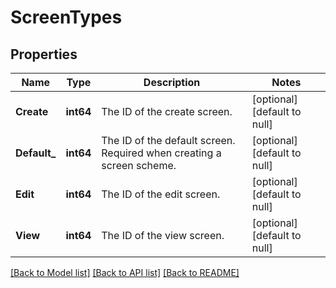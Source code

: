 # ScreenTypes

## Properties
Name | Type | Description | Notes
------------ | ------------- | ------------- | -------------
**Create** | **int64** | The ID of the create screen. | [optional] [default to null]
**Default_** | **int64** | The ID of the default screen. Required when creating a screen scheme. | [optional] [default to null]
**Edit** | **int64** | The ID of the edit screen. | [optional] [default to null]
**View** | **int64** | The ID of the view screen. | [optional] [default to null]

[[Back to Model list]](../README.md#documentation-for-models) [[Back to API list]](../README.md#documentation-for-api-endpoints) [[Back to README]](../README.md)


